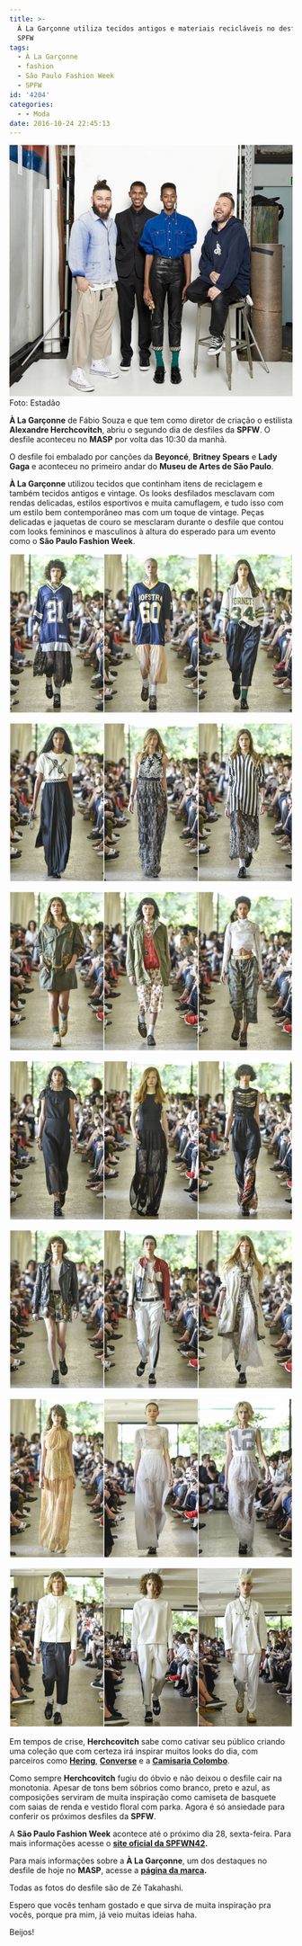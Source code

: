 ```yaml
---
title: >-
  À La Garçonne utiliza tecidos antigos e materiais recicláveis no desfile da
  SPFW
tags:
  - À La Garçonne
  - fashion
  - São Paulo Fashion Week
  - SPFW
id: '4204'
categories:
  - - Moda
date: 2016-10-24 22:45:13
---
```


![Foto de Zé Takahashi para o Estadão](/wp-content/uploads/2016/10/Desfile-À-La-Garçonne-spfw.jpg) Foto: Estadão

**À La Garçonne** de Fábio Souza e que tem como diretor de criação o estilista **Alexandre Herchcovitch**, abriu o segundo dia de desfiles da **SPFW**. O desfile aconteceu no **MASP** por volta das 10:30 da manhã.

O desfile foi embalado por canções da **Beyoncé**, **Britney Spears** e **Lady Gaga** e aconteceu no primeiro andar do **Museu de Artes de São Paulo**.

**À La Garçonne** utilizou tecidos que continham itens de reciclagem e também tecidos antigos e vintage. Os looks desfilados mesclavam com rendas delicadas, estilos esportivos e muita camuflagem, e tudo isso com um estilo bem contemporâneo mas com um toque de vintage. Peças delicadas e jaquetas de couro se mesclaram durante o desfile que contou com looks femininos e masculinos à altura do esperado para um evento como o **São Paulo Fashion Week**.

![São Paulo Fashion Week 2016 - desfile - À La Garçonne](/wp-content/uploads/2016/10/à-la-garçonne-spfw-2016.jpg)

![Desfile À La Garçonne - spfw 2016](/wp-content/uploads/2016/10/à-la-garçonne-são-paulo-fashion-week-2016.jpg)

![à la garçonne - São Paulo Fashion Week](/wp-content/uploads/2016/10/são-paulo-fashion-week-à-la-garçonne.jpg)

![SPFW - à la garçonne - 2016](/wp-content/uploads/2016/10/à-la-garçone-são-paulo-fashion-week.jpg)

![desfile à la garçonne - são paulo fashion week](/wp-content/uploads/2016/10/spfw-à-la-garçonne.jpg)

![SPFW 2016 - À LA GARÇONNE](/wp-content/uploads/2016/10/desfile-à-la-garçonne-são-paulo-fashion-week-2016.jpg)

![À La Garçonne - São Paulo Fashion Week - 2016](/wp-content/uploads/2016/10/spfw2016-à-la-garçonne.jpg)

Em tempos de crise, **Herchcovitch** sabe como cativar seu público criando uma coleção que com certeza irá inspirar muitos looks do dia, com parceiros como [**Hering**](http://www.hering.com.br/store/), [**Converse**](http://converse.com.br/) e a [**Camisaria Colombo**](http://www.camisariacolombo.com.br/).

Como sempre **Herchcovitch** fugiu do óbvio e não deixou o desfile cair na monotonia. Apesar de tons bem sóbrios como branco, preto e azul, as composições serviram de muita inspiração como camiseta de basquete com saias de renda e vestido floral com parka. Agora é só ansiedade para conferir os próximos desfiles da **SPFW**.

A **São Paulo Fashion Week** acontece até o próximo dia 28, sexta-feira. Para mais informações acesse o **[site oficial da SPFWN42](http://ffw.uol.com.br/spfw/n42/).**

Para mais informações sobre a **À La Garçonne**, um dos destaques no desfile de hoje no **MASP**, acesse a **[página da marca](http://ffw.uol.com.br/desfiles/sao-paulo/n42/a-la-garconne/1613949/).**

Todas as fotos do desfile são de Zé Takahashi.

Espero que vocês tenham gostado e que sirva de muita inspiração pra vocês, porque pra mim, já veio muitas ideias haha.

Beijos!
